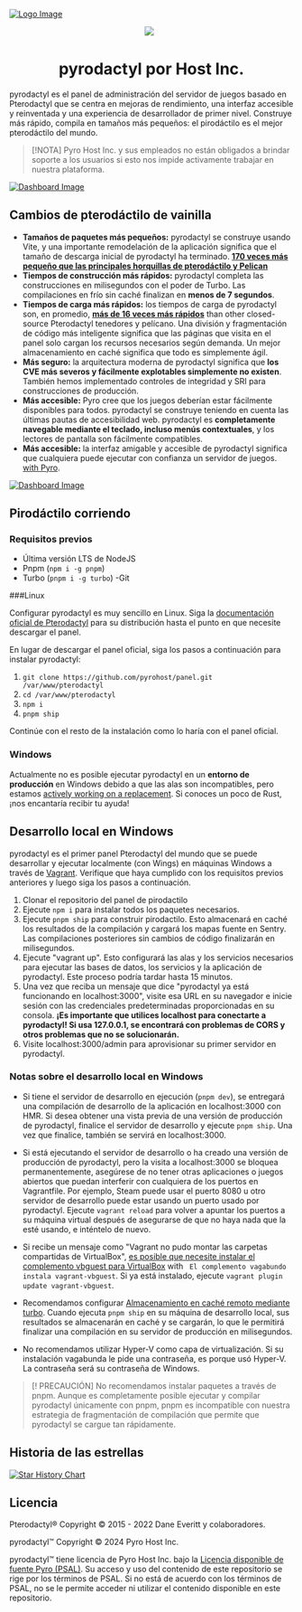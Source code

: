 [![Logo Image](https://i.imgur.com/rrp2f0j.png)](https://panel.pyro.host)

<p align="center">
 <a aria-label="Pyro logo" href="https://pyro.host"><img src="https://i.imgur.com/uvIy6cI.png"></a>
 <a aria-label="Join the Pyro community on Discord" href="https://discord.gg/fxeRFRbhQh?utm_source=githubreadme&utm_medium=readme&utm_campaign=OSSLAUNCH&utm_id=OSSLAUNCH"><img alt="" src="https://i.imgur.com/qSfKisV.png"></a>
 <a aria-label="Licensed under Business Source License 1.1" href="https://github.com/pyrohost/panel/blob/main/LICENSE"><img alt="" src="https://i.imgur.com/UrJMbDk.png"></a>
</p>

<h1 align="center">pyrodactyl por Host Inc.</h1>

pyrodactyl es el panel de administración del servidor de juegos basado en Pterodactyl que se centra en mejoras de rendimiento, una interfaz accesible y reinventada y una experiencia de desarrollador de primer nivel. Construye más rápido, compila en tamaños más pequeños: el pirodáctilo es el mejor pterodáctilo del mundo.

> [!NOTA]
> Pyro Host Inc. y sus empleados no están obligados a brindar soporte a los usuarios si esto nos impide activamente trabajar en nuestra plataforma.

[![Dashboard Image](https://pyro.host/img/panel1.jpg)](https://panel.pyro.host)

## Cambios de pterodáctilo de vainilla

- **Tamaños de paquetes más pequeños:** pyrodactyl se construye usando Vite, y una importante remodelación de la aplicación significa que el tamaño de descarga inicial de pyrodactyl ha terminado. **[170 veces más pequeño que las principales horquillas de pterodáctilo y Pelican](https://i.imgur.com/tKWLHhR.png)**
- **Tiempos de construcción más rápidos:** pyrodactyl completa las construcciones en milisegundos con el poder de Turbo. Las compilaciones en frío sin caché finalizan en **menos de 7 segundos**.
- **Tiempos de carga más rápidos:** los tiempos de carga de pyrodactyl son, en promedio, **[más de 16 veces más rápidos](https://i.imgur.com/28XxmMi.png)** than other closed-source Pterodactyl tenedores y pelícano. Una división y fragmentación de código más inteligente significa que las páginas que visita en el panel solo cargan los recursos necesarios según demanda. Un mejor almacenamiento en caché significa que todo es simplemente ágil.
- **Más seguro:** la arquitectura moderna de pyrodactyl significa que **los CVE más severos y fácilmente explotables simplemente no existen**. También hemos implementado controles de integridad y SRI para construcciones de producción.
- **Más accesible:** Pyro cree que los juegos deberían estar fácilmente disponibles para todos. pyrodactyl se construye teniendo en cuenta las últimas pautas de accesibilidad web. pyrodactyl es **completamente navegable mediante el teclado, incluso menús contextuales**, y los lectores de pantalla son fácilmente compatibles.
- **Más accesible:** la interfaz amigable y accesible de pyrodactyl significa que cualquiera puede ejecutar con confianza un servidor de juegos. [with Pyro](https://pyro.host).

[![Dashboard Image](https://pyro.host/img/panel3.jpg)](https://panel.pyro.host)

## Pirodáctilo corriendo

### Requisitos previos

- Última versión LTS de NodeJS
- Pnpm (`npm i -g pnpm`)
- Turbo (`pnpm i -g turbo`)
-Git

###Linux

Configurar pyrodactyl es muy sencillo en Linux. Siga la [documentación oficial de Pterodactyl](https://pterodactyl.io/community/installation) para su distribución hasta el punto en que necesite descargar el panel.

En lugar de descargar el panel oficial, siga los pasos a continuación para instalar pyrodactyl:

1. `git clone https://github.com/pyrohost/panel.git /var/www/pterodactyl`
2. `cd /var/www/pterodactyl`
3. `npm i`
4. `pnpm ship`

Continúe con el resto de la instalación como lo haría con el panel oficial.

### Windows

Actualmente no es posible ejecutar pyrodactyl en un **entorno de producción** en Windows debido a que las alas son incompatibles, pero estamos [actively working on a replacement](https://github.com/pyrohost/alerion). Si conoces un poco de Rust, ¡nos encantaría recibir tu ayuda!

## Desarrollo local en Windows

pyrodactyl es el primer panel Pterodactyl del mundo que se puede desarrollar y ejecutar localmente (con Wings) en máquinas Windows a través de [Vagrant](https://www.vagrantup.com/). Verifique que haya cumplido con los requisitos previos anteriores y luego siga los pasos a continuación.

1. Clonar el repositorio del panel de pirodactilo
2. Ejecute `npm i` para instalar todos los paquetes necesarios.
3. Ejecute `pnpm ship` para construir pirodactilo. Esto almacenará en caché los resultados de la compilación y cargará los mapas fuente en Sentry. Las compilaciones posteriores sin cambios de código finalizarán en milisegundos.
4. Ejecute "vagrant up". Esto configurará las alas y los servicios necesarios para ejecutar las bases de datos, los servicios y la aplicación de pyrodactyl. Este proceso podría tardar hasta 15 minutos.
5. Una vez que reciba un mensaje que dice "pyrodactyl ya está funcionando en localhost:3000", visite esa URL en su navegador e inicie sesión con las credenciales predeterminadas proporcionadas en su consola. **¡Es importante que utilices localhost para conectarte a pyrodactyl! Si usa 127.0.0.1, se encontrará con problemas de CORS y otros problemas que no se solucionarán.**
6. Visite localhost:3000/admin para aprovisionar su primer servidor en pyrodactyl.

### Notas sobre el desarrollo local en Windows

- Si tiene el servidor de desarrollo en ejecución (`pnpm dev`), se entregará una compilación de desarrollo de la aplicación en localhost:3000 con HMR. Si desea obtener una vista previa de una versión de producción de pyrodactyl, finalice el servidor de desarrollo y ejecute `pnpm ship`. Una vez que finalice, también se servirá en localhost:3000.

- Si está ejecutando el servidor de desarrollo o ha creado una versión de producción de pyrodactyl, pero la visita a localhost:3000 se bloquea permanentemente, asegúrese de no tener otras aplicaciones o juegos abiertos que puedan interferir con cualquiera de los puertos en Vagrantfile. Por ejemplo, Steam puede usar el puerto 8080 u otro servidor de desarrollo puede estar usando un puerto usado por pyrodactyl. Ejecute `vagrant reload` para volver a apuntar los puertos a su máquina virtual después de asegurarse de que no haya nada que la esté usando, e inténtelo de nuevo.

- Si recibe un mensaje como "Vagrant no pudo montar las carpetas compartidas de VirtualBox", [es posible que necesite instalar el complemento vbguest para VirtualBox](https://stackoverflow.com/a/48569055/11537010) with ` El complemento vagabundo instala vagrant-vbguest`. Si ya está instalado, ejecute `vagrant plugin update vagrant-vbguest`.

- Recomendamos configurar [Almacenamiento en caché remoto mediante turbo](https://turbo.build/repo/docs/core-concepts/remote-caching). Cuando ejecuta `pnpm ship` en su máquina de desarrollo local, sus resultados se almacenarán en caché y se cargarán, lo que le permitirá finalizar una compilación en su servidor de producción en milisegundos.

- No recomendamos utilizar Hyper-V como capa de virtualización. Si su instalación vagabunda le pide una contraseña, es porque usó Hyper-V. La contraseña será su contraseña de Windows.

> [! PRECAUCIÓN]
> No recomendamos instalar paquetes a través de pnpm. Aunque es completamente posible ejecutar y compilar pyrodactyl únicamente con pnpm, pnpm es incompatible con nuestra estrategia de fragmentación de compilación que permite que pyrodactyl se cargue tan rápidamente.

## Historia de las estrellas

<a href="https://star-history.com/#pyrohost/panel&Date">
  <picture>
    <source media="(prefers-color-scheme: dark)" srcset="https://api.star-history.com/svg?repos=pyrohost/panel&type=Date&theme=dark" />
    <source media="(prefers-color-scheme: light)" srcset="https://api.star-history.com/svg?repos=pyrohost/panel&type=Date" />
    <img alt="Star History Chart" src="https://api.star-history.com/svg?repos=pyrohost/panel&type=Date" />
  </picture>
</a>

## Licencia

Pterodactyl® Copyright © 2015 - 2022 Dane Everitt y colaboradores.

pyrodactyl™ Copyright © 2024 Pyro Host Inc.

pyrodactyl™ tiene licencia de Pyro Host Inc. bajo la [Licencia disponible de fuente Pyro (PSAL)](https://github.com/pyrohost/legal/blob/main/licenses/PSAL.md). Su acceso y uso del contenido de este repositorio se rige por los términos de PSAL. Si no está de acuerdo con los términos de PSAL, no se le permite acceder ni utilizar el contenido disponible en este repositorio.
